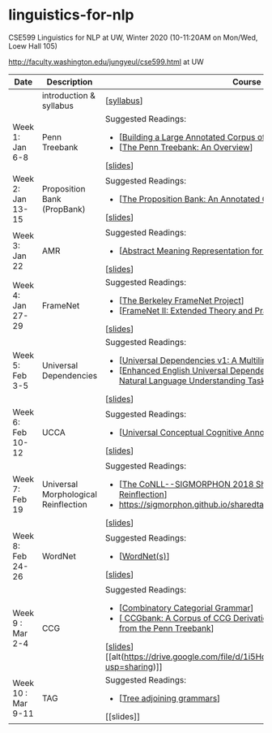 # linguistics-for-nlp

CSE599 Linguistics for NLP at UW, Winter 2020 (10-11:20AM on Mon/Wed, Loew Hall 105)

http://faculty.washington.edu/jungyeul/cse599.html at UW

| Date |	Description	 |Course materials |
| ------------ | ------------ | ------------  |
|  | introduction & syllabus | [[syllabus](https://www.overleaf.com/read/rmgmskbgtzjg)] |
|Week 1: Jan 6-8 | Penn Treebank |Suggested Readings:  <ul><li>[[Building a Large Annotated Corpus of English: The Penn Treebank](https://www.aclweb.org/anthology/J93-2004/)]</li><li>[[The Penn Treebank: An Overview](https://link.springer.com/chapter/10.1007/978-94-010-0201-1_1)]</li></ul> [[slides](https://www.overleaf.com/read/ngkbtzswpywx)] |
|Week 2: Jan 13-15     | Proposition Bank (PropBank) |Suggested Readings:  <ul><li>[[The Proposition Bank: An Annotated Corpus of Semantic Roles](https://www.aclweb.org/anthology/J05-1004/)]</li></ul> [[slides](https://www.overleaf.com/read/ypzqpssshnwx)] |
|Week 3: Jan 22     | AMR  |Suggested Readings:  <ul> <li>[[Abstract Meaning Representation for Sembanking](https://www.aclweb.org/anthology/W13-2322/)]</li></ul> [[slides](https://www.overleaf.com/read/bhzdwmhzwsvd)] |
|Week 4: Jan 27-29  | FrameNet |Suggested Readings:  <ul><li>[[The Berkeley FrameNet Project](https://www.aclweb.org/anthology/P98-1013/)]</li> <li>[[FrameNet II: Extended Theory and Practice](https://framenet2.icsi.berkeley.edu/docs/r1.5/book.pdf)]</li></ul> [[slides](https://www.overleaf.com/read/wmckzmshjxjk)] |
|Week 5: Feb 3-5    | Universal Dependencies |Suggested Readings: <ul><li>[[Universal Dependencies v1: A Multilingual Treebank Collection](https://www.aclweb.org/anthology/L16-1262/)]</li> <li>[[Enhanced English Universal Dependencies: An Improved Representation for Natural Language Understanding Tasks](https://nlp.stanford.edu/pubs/schuster2016enhanced.pdf)]</li></ul> [[slides](https://www.overleaf.com/read/ydgntchyqwpp)] |
|Week 6: Feb 10-12  | UCCA  |Suggested Readings: <ul><li>[[Universal Conceptual Cognitive Annotation (UCCA)](https://www.aclweb.org/anthology/P13-1023/)]</li>  </ul> [[slides](https://www.overleaf.com/read/jrzbpkgzhxmp)] |
|Week 7: Feb 19     | Universal Morphological Reinflection | Suggested Readings: <ul><li>[[The CoNLL--SIGMORPHON 2018 Shared Task: Universal Morphological Reinflection](https://www.aclweb.org/anthology/K18-3001/)]</li> <li>https://sigmorphon.github.io/sharedtasks/2018/</li> </ul> [[slides](https://www.overleaf.com/read/thftmybxvvrk)] |
|Week 8: Feb 24-26  | WordNet| Suggested Readings: <ul><li>[[WordNet(s)](http://www.sciencedirect.com/science/article/pii/B0080448542009469)]</li> </ul> [[slides](https://www.overleaf.com/read/nmzyptnynfhw)] |
|Week 9 : Mar 2-4    | CCG | Suggested Readings: <ul><li>[[Combinatory Categorial Grammar](https://onlinelibrary.wiley.com/doi/pdf/10.1002/9781444395037)]</li> <li>[[ CCGbank: A Corpus of CCG Derivations and Dependency Structures Extracted from the Penn Treebank](https://www.aclweb.org/anthology/J07-3004.pdf)]</li> </ul> [[slides](https://www.overleaf.com/read/fgrwyszgjfnj)] [[alt(https://drive.google.com/file/d/1i5Hql5UG_zWMcKZUs46hlNI6e6jEbdPR/view?usp=sharing)]] |
|Week 10 : Mar 9-11    | TAG | Suggested Readings: <ul><li>[[Tree adjoining grammars](https://www.cambridge.org/core/books/natural-language-parsing/tree-adjoining-grammars-how-much-contextsensitivity-is-required-to-provide-reasonable-structural-descriptions/81BFD6DAC6B0CB24A3042A06E964F2E1)]</li> </ul> [[slides]] |

